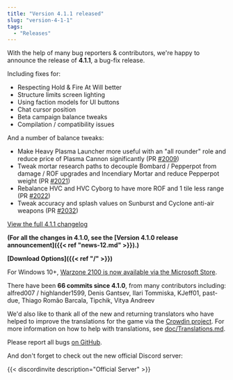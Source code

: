 ```yaml
---
title: "Version 4.1.1 released"
slug: "version-4-1-1"
tags:
  - "Releases"
---
```


With the help of many bug reporters & contributors, we're happy to announce the release of **4.1.1**, a bug-fix release.

Including fixes for:
- Respecting Hold & Fire At Will better
- Structure limits screen lighting
- Using faction models for UI buttons
- Chat cursor position
- Beta campaign balance tweaks
- Compilation / compatibility issues

And a number of balance tweaks:
- Make Heavy Plasma Launcher more useful with an "all rounder" role and reduce price of Plasma Cannon significantly (PR [#2009](https://github.com/Warzone2100/warzone2100/pull/2009))
- Tweak mortar research paths to decouple Bombard / Pepperpot from damage / ROF upgrades and Incendiary Mortar and reduce Pepperpot weight (PR [#2021](https://github.com/Warzone2100/warzone2100/pull/2021))
- Rebalance HVC and HVC Cyborg to have more ROF and 1 tile less range (PR [#2022](https://github.com/Warzone2100/warzone2100/pull/2022))
- Tweak accuracy and splash values on Sunburst and Cyclone anti-air weapons (PR [#2032](https://github.com/Warzone2100/warzone2100/pull/2032))

[View the full 4.1.1 changelog](https://github.com/Warzone2100/warzone2100/raw/4.1.1/ChangeLog)

**(For all the changes in 4.1.0, see the [Version 4.1.0 release announcement]({{< ref "news-12.md" >}}).)**

**[Download Options]({{< ref "/" >}})**

For Windows 10+, [Warzone 2100 is now available via the Microsoft Store](https://www.microsoft.com/store/apps/9MW0Z4MPCS8C).

There have been **66 commits since 4.1.0**, from many contributors including: alfred007 / highlander1599, Denis Gantsev, Ilari Tommiska, KJeff01, past-due, Thiago Romão Barcala, Tipchik, Vitya Andreev

We'd also like to thank all of the new and returning translators who have helped to improve the translations for the game via the [Crowdin project](https://crowdin.com/project/warzone2100). For more information on how to help with translations, see [doc/Translations.md](https://github.com/Warzone2100/warzone2100/blob/master/doc/Translations.md#how-do-i-help-translate).

Please report all bugs [on GitHub](https://github.com/Warzone2100/warzone2100/issues).

And don't forget to check out the new official Discord server:

{{< discordinvite description="Official Server" >}}
